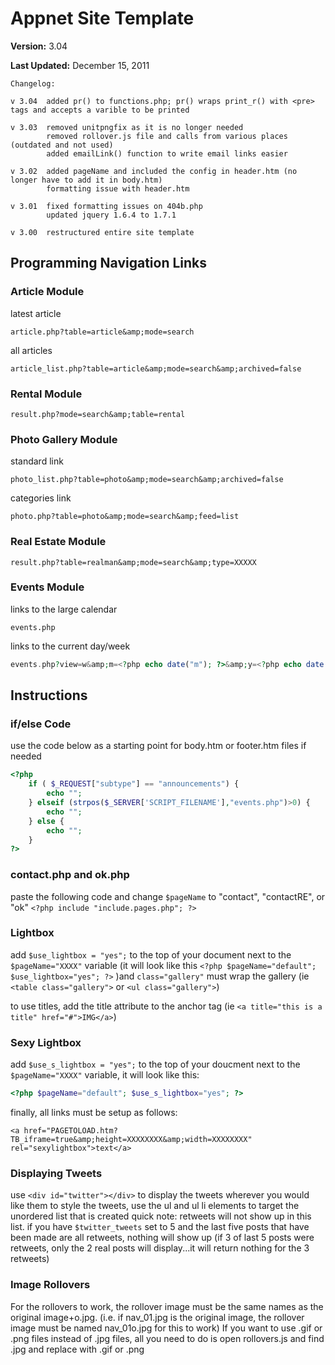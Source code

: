 # Appnet Site Template

**Version:**        3.04

**Last Updated:**   December 15, 2011

    Changelog:

    v 3.04  added pr() to functions.php; pr() wraps print_r() with <pre> tags and accepts a varible to be printed 

    v 3.03  removed unitpngfix as it is no longer needed
            removed rollover.js file and calls from various places (outdated and not used)
            added emailLink() function to write email links easier

    v 3.02  added pageName and included the config in header.htm (no longer have to add it in body.htm)
            formatting issue with header.htm

    v 3.01  fixed formatting issues on 404b.php
            updated jquery 1.6.4 to 1.7.1

    v 3.00  restructured entire site template           



## Programming Navigation Links
	
### Article Module

latest article

    article.php?table=article&amp;mode=search

all articles

    article_list.php?table=article&amp;mode=search&amp;archived=false


### Rental Module
    result.php?mode=search&amp;table=rental
	

### Photo Gallery Module

standard link

    photo_list.php?table=photo&amp;mode=search&amp;archived=false

categories link

    photo.php?table=photo&amp;mode=search&amp;feed=list
	

### Real Estate Module

    result.php?table=realman&amp;mode=search&amp;type=XXXXX
	

### Events Module

links to the large calendar

    events.php

links to the current day/week

```php
events.php?view=w&amp;m=<?php echo date("m"); ?>&amp;y=<?php echo date("Y"); ?>&amp;d=<?php echo date("d"); ?>
```



## Instructions

### if/else Code

use the code below as a starting point for body.htm or footer.htm files if needed

```php
<?php 
    if ( $_REQUEST["subtype"] == "announcements") {
        echo "";
    } elseif (strpos($_SERVER['SCRIPT_FILENAME'],"events.php")>0) {
        echo "";
    } else {
        echo "";
    }
?>
```


### contact.php and ok.php

paste the following code and change `$pageName` to "contact", "contactRE", or "ok" `<?php include "include.pages.php"; ?>`


### Lightbox

add `$use_lightbox = "yes";` to the top of your document next to the `$pageName="XXXX"` variable (it will look like this `<?php $pageName="default"; $use_lightbox="yes"; ?>` )and `class="gallery"` must wrap the gallery (ie `<table class="gallery">` or `<ul class="gallery">`)

to use titles, add the title attribute to the anchor tag (ie `<a title="this is a title" href="#">IMG</a>`)
	

### Sexy Lightbox

add `$use_s_lightbox = "yes";` to the top of your doucment next to the `$pageName="XXXX"` variable, it will look like this:

```php
<?php $pageName="default"; $use_s_lightbox="yes"; ?>
```

finally, all links must be setup as follows:

    <a href="PAGETOLOAD.htm?TB_iframe=true&amp;height=XXXXXXXX&amp;width=XXXXXXXX" rel="sexylightbox">text</a> 


### Displaying Tweets

use `<div id="twitter"></div>` to display the tweets wherever you would like them to style the tweets, use the ul and ul li elements to target the unordered list that is created quick note: retweets will not show up in this list. if you have `$twitter_tweets` set to 5 and the last five posts that have been made are all retweets, nothing will show up (if 3 of last 5 posts were retweets, only the 2 real posts will display...it will return nothing for the 3 retweets)


### Image Rollovers

For the rollovers to work, the rollover image must be the same names as the original image+o.jpg.
(i.e. if nav\_01.jpg is the original image, the rollover image must be named nav\_01o.jpg for this to work)
If you want to use .gif or .png files instead of .jpg files, all you need to do is open rollovers.js and find .jpg and replace with .gif or .png
